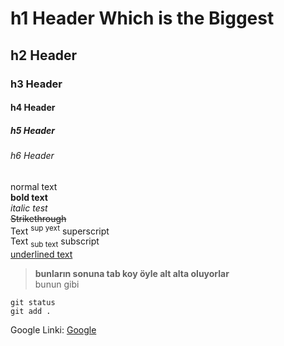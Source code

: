 # h1 Header Which is the Biggest
## h2 Header
### h3 Header
#### h4 Header
##### h5 Header
###### h6 Header

normal text  
**bold text**  
*italic test*  
~~Strikethrough~~  
Text <sup> sup yext</sup> superscript  
Text <sub>sub text</sub> subscript    
<ins>underlined text</ins>  

>**bunların sonuna tab koy öyle alt alta oluyorlar**   
>bunun gibi

```
git status
git add .
```

Google Linki: [Google](https://www.google.com/)

